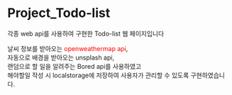 # Project_Todo-list
각종 web api를 사용하여 구현한 Todo-list 웹 페이지입니다

<div>날씨 정보를 받아오는 <span style="color:red">openweathermap api</span>,</div>
자동으로 배경을 받아오는 unsplash api,<br/>
랜덤으로 할 일을 알려주는 Bored api를 사용하였고<br/>
해야할일 작성 시 localstorage에 저장하여 사용자가 관리할 수 있도록 구현하였습니다.

